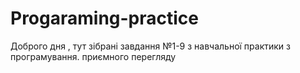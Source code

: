 
# Progaraming-practice
Доброго дня , тут зібрані завдання №1-9 з навчальної практики з програмування. приємного перегляду







